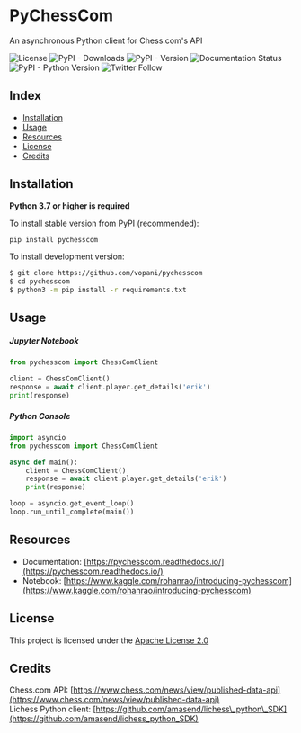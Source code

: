 # PyChessCom

An asynchronous Python client for Chess.com's API
<p>
  <img alt="License" src="https://img.shields.io/github/license/vopani/pychesscom?color=blue">
  <img alt="PyPI - Downloads" src="https://img.shields.io/pypi/dm/pychesscom?color=orange">
  <img alt="PyPI - Version" src="https://img.shields.io/pypi/v/pychesscom?label=pypi&color=green">
  <img src='https://readthedocs.org/projects/pychesscom/badge/?version=latest' alt='Documentation Status' />
  <img alt="PyPI - Python Version" src="https://img.shields.io/pypi/pyversions/pychesscom?color=yellow">
  <img alt="Twitter Follow" src="https://img.shields.io/twitter/follow/vopani">
</p>

## Index

* [Installation](#Installation)
* [Usage](#Usage)
* [Resources](#Resources)
* [License](#License)
* [Credits](#Credits)

## Installation
**Python 3.7 or higher is required**

To install stable version from PyPI (recommended):

```python
pip install pychesscom
```

To install development version:

```bash
$ git clone https://github.com/vopani/pychesscom
$ cd pychesscom
$ python3 -m pip install -r requirements.txt
```

## Usage
##### Jupyter Notebook
```python
from pychesscom import ChessComClient

client = ChessComClient()
response = await client.player.get_details('erik')
print(response)
```

##### Python Console
```python
import asyncio
from pychesscom import ChessComClient

async def main():
	client = ChessComClient()
	response = await client.player.get_details('erik')
	print(response)

loop = asyncio.get_event_loop()
loop.run_until_complete(main())
```

## Resources
* Documentation: [https://pychesscom.readthedocs.io/](https://pychesscom.readthedocs.io/)
* Notebook: [https://www.kaggle.com/rohanrao/introducing-pychesscom](https://www.kaggle.com/rohanrao/introducing-pychesscom)

## License

This project is licensed under the [Apache License 2.0](LICENSE)

## Credits
Chess.com API: [https://www.chess.com/news/view/published-data-api](https://www.chess.com/news/view/published-data-api)   
Lichess Python client: [https://github.com/amasend/lichess\_python\_SDK](https://github.com/amasend/lichess_python_SDK)
